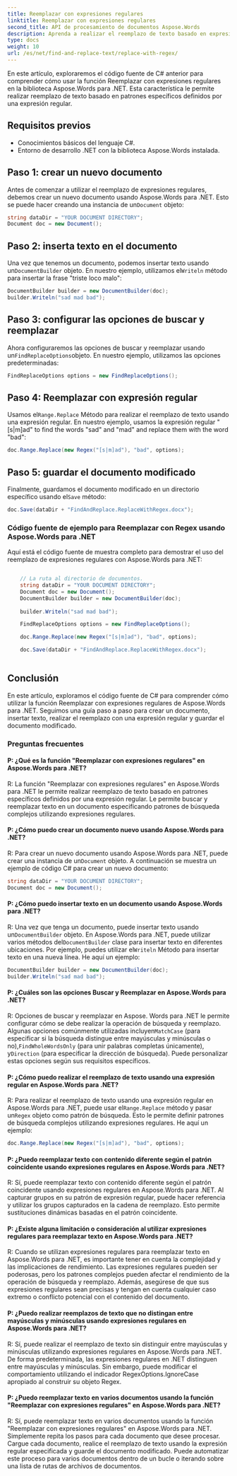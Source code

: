 ```yaml
---
title: Reemplazar con expresiones regulares
linktitle: Reemplazar con expresiones regulares
second_title: API de procesamiento de documentos Aspose.Words
description: Aprenda a realizar el reemplazo de texto basado en expresiones regulares en un documento de Word con Aspose.Words para .NET.
type: docs
weight: 10
url: /es/net/find-and-replace-text/replace-with-regex/
---
```

En este artículo, exploraremos el código fuente de C# anterior para comprender cómo usar la función Reemplazar con expresiones regulares en la biblioteca Aspose.Words para .NET. Esta característica le permite realizar reemplazo de texto basado en patrones específicos definidos por una expresión regular.

## Requisitos previos

- Conocimientos básicos del lenguaje C#.
- Entorno de desarrollo .NET con la biblioteca Aspose.Words instalada.

## Paso 1: crear un nuevo documento

 Antes de comenzar a utilizar el reemplazo de expresiones regulares, debemos crear un nuevo documento usando Aspose.Words para .NET. Esto se puede hacer creando una instancia de un`Document` objeto:

```csharp
string dataDir = "YOUR DOCUMENT DIRECTORY";
Document doc = new Document();
```

## Paso 2: inserta texto en el documento

 Una vez que tenemos un documento, podemos insertar texto usando un`DocumentBuilder` objeto. En nuestro ejemplo, utilizamos el`Writeln` método para insertar la frase "triste loco malo":

```csharp
DocumentBuilder builder = new DocumentBuilder(doc);
builder.Writeln("sad mad bad");
```

## Paso 3: configurar las opciones de buscar y reemplazar

 Ahora configuraremos las opciones de buscar y reemplazar usando un`FindReplaceOptions`objeto. En nuestro ejemplo, utilizamos las opciones predeterminadas:

```csharp
FindReplaceOptions options = new FindReplaceOptions();
```

## Paso 4: Reemplazar con expresión regular

 Usamos el`Range.Replace` Método para realizar el reemplazo de texto usando una expresión regular. En nuestro ejemplo, usamos la expresión regular "[s|m]ad" to find the words "sad" and "mad" and replace them with the word "bad":

```csharp
doc.Range.Replace(new Regex("[s|m]ad"), "bad", options);
```

## Paso 5: guardar el documento modificado

 Finalmente, guardamos el documento modificado en un directorio específico usando el`Save` método:

```csharp
doc.Save(dataDir + "FindAndReplace.ReplaceWithRegex.docx");
```

### Código fuente de ejemplo para Reemplazar con Regex usando Aspose.Words para .NET

Aquí está el código fuente de muestra completo para demostrar el uso del reemplazo de expresiones regulares con Aspose.Words para .NET:

```csharp

	// La ruta al directorio de documentos.
	string dataDir = "YOUR DOCUMENT DIRECTORY";
	Document doc = new Document();
	DocumentBuilder builder = new DocumentBuilder(doc);
	
	builder.Writeln("sad mad bad");

	FindReplaceOptions options = new FindReplaceOptions();

	doc.Range.Replace(new Regex("[s|m]ad"), "bad", options);

	doc.Save(dataDir + "FindAndReplace.ReplaceWithRegex.docx");
  
```

## Conclusión

En este artículo, exploramos el código fuente de C# para comprender cómo utilizar la función Reemplazar con expresiones regulares de Aspose.Words para .NET. Seguimos una guía paso a paso para crear un documento, insertar texto, realizar el reemplazo con una expresión regular y guardar el documento modificado.

### Preguntas frecuentes

#### P: ¿Qué es la función "Reemplazar con expresiones regulares" en Aspose.Words para .NET?

R: La función "Reemplazar con expresiones regulares" en Aspose.Words para .NET le permite realizar reemplazo de texto basado en patrones específicos definidos por una expresión regular. Le permite buscar y reemplazar texto en un documento especificando patrones de búsqueda complejos utilizando expresiones regulares.

#### P: ¿Cómo puedo crear un documento nuevo usando Aspose.Words para .NET?

 R: Para crear un nuevo documento usando Aspose.Words para .NET, puede crear una instancia de un`Document` objeto. A continuación se muestra un ejemplo de código C# para crear un nuevo documento:

```csharp
string dataDir = "YOUR DOCUMENT DIRECTORY";
Document doc = new Document();
```

#### P: ¿Cómo puedo insertar texto en un documento usando Aspose.Words para .NET?

 R: Una vez que tenga un documento, puede insertar texto usando un`DocumentBuilder` objeto. En Aspose.Words para .NET, puede utilizar varios métodos del`DocumentBuilder` clase para insertar texto en diferentes ubicaciones. Por ejemplo, puedes utilizar el`Writeln` Método para insertar texto en una nueva línea. He aquí un ejemplo:

```csharp
DocumentBuilder builder = new DocumentBuilder(doc);
builder.Writeln("sad mad bad");
```

#### P: ¿Cuáles son las opciones Buscar y Reemplazar en Aspose.Words para .NET?

 R: Opciones de buscar y reemplazar en Aspose. Words para .NET le permite configurar cómo se debe realizar la operación de búsqueda y reemplazo. Algunas opciones comúnmente utilizadas incluyen`MatchCase` (para especificar si la búsqueda distingue entre mayúsculas y minúsculas o no),`FindWholeWordsOnly` (para unir palabras completas únicamente), y`Direction` (para especificar la dirección de búsqueda). Puede personalizar estas opciones según sus requisitos específicos.

#### P: ¿Cómo puedo realizar el reemplazo de texto usando una expresión regular en Aspose.Words para .NET?

 R: Para realizar el reemplazo de texto usando una expresión regular en Aspose.Words para .NET, puede usar el`Range.Replace` método y pasar un`Regex` objeto como patrón de búsqueda. Esto le permite definir patrones de búsqueda complejos utilizando expresiones regulares. He aquí un ejemplo:

```csharp
doc.Range.Replace(new Regex("[s|m]ad"), "bad", options);
```

#### P: ¿Puedo reemplazar texto con contenido diferente según el patrón coincidente usando expresiones regulares en Aspose.Words para .NET?

R: Sí, puede reemplazar texto con contenido diferente según el patrón coincidente usando expresiones regulares en Aspose.Words para .NET. Al capturar grupos en su patrón de expresión regular, puede hacer referencia y utilizar los grupos capturados en la cadena de reemplazo. Esto permite sustituciones dinámicas basadas en el patrón coincidente.

#### P: ¿Existe alguna limitación o consideración al utilizar expresiones regulares para reemplazar texto en Aspose.Words para .NET?

R: Cuando se utilizan expresiones regulares para reemplazar texto en Aspose.Words para .NET, es importante tener en cuenta la complejidad y las implicaciones de rendimiento. Las expresiones regulares pueden ser poderosas, pero los patrones complejos pueden afectar el rendimiento de la operación de búsqueda y reemplazo. Además, asegúrese de que sus expresiones regulares sean precisas y tengan en cuenta cualquier caso extremo o conflicto potencial con el contenido del documento.

#### P: ¿Puedo realizar reemplazos de texto que no distingan entre mayúsculas y minúsculas usando expresiones regulares en Aspose.Words para .NET?

R: Sí, puede realizar el reemplazo de texto sin distinguir entre mayúsculas y minúsculas utilizando expresiones regulares en Aspose.Words para .NET. De forma predeterminada, las expresiones regulares en .NET distinguen entre mayúsculas y minúsculas. Sin embargo, puede modificar el comportamiento utilizando el indicador RegexOptions.IgnoreCase apropiado al construir su objeto Regex.

#### P: ¿Puedo reemplazar texto en varios documentos usando la función "Reemplazar con expresiones regulares" en Aspose.Words para .NET?

R: Sí, puede reemplazar texto en varios documentos usando la función "Reemplazar con expresiones regulares" en Aspose.Words para .NET. Simplemente repita los pasos para cada documento que desee procesar. Cargue cada documento, realice el reemplazo de texto usando la expresión regular especificada y guarde el documento modificado. Puede automatizar este proceso para varios documentos dentro de un bucle o iterando sobre una lista de rutas de archivos de documentos.